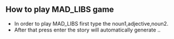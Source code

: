 ## How to play MAD_LIBS game
- In order to play MAD_LIBS first type the noun1,adjective,noun2.
- After that press enter the story will automatically generate ..
